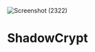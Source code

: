 ![Screenshot (2322)](https://github.com/user-attachments/assets/3fc83836-975c-4845-a392-0774416a9259)
# ShadowCrypt

